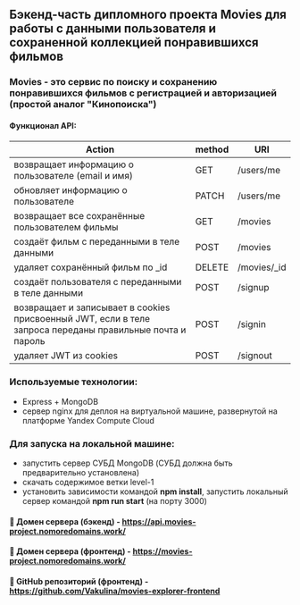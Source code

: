 ## Бэкенд-часть дипломного проекта Movies для работы с данными пользователя и сохраненной коллекцией понравившихся фильмов

### Movies - это сервис по поиску и сохранению понравившихся фильмов с регистрацией и авторизацией (простой аналог "Кинопоиска")
#### Функционал API:
| **Action**            | **method** | **URI** |
| --- | --- | --- |
| возвращает информацию о пользователе (email и имя) | GET | /users/me |
| обновляет информацию о пользователе | PATCH   | /users/me |
| возвращает  все сохранённые пользователем фильмы | GET  | /movies |
| создаёт фильм с переданными в теле данными | POST        | /movies |
| удаляет сохранённый фильм по _id | DELETE       | /movies/_id |
| создаёт пользователя с переданными в теле данными | POST        | /signup |
| возвращает и записывает в cookies присвоенный JWT, если в теле запроса переданы правильные почта и пароль | POST        | /signin |
| удаляет JWT из cookies | POST        | /signout |

### Используемые технологии:
- Express + MongoDB
- сервер nginx для деплоя на виртуальной машине, развернутой на платформе Yandex Compute Cloud

###  Для запуска на локальной машине:
- запустить сервер СУБД MongoDB (СУБД должна быть предварительно установлена)
- скачать содержимое ветки level-1
- установить зависимости командой **npm install**, запустить локальный сервер командой **npm run start** (на порту 3000)

#### :link: Домен сервера (бэкенд) - https://api.movies-project.nomoredomains.work/
#### :link: Домен сервера (фронтенд) - https://movies-project.nomoredomains.work/
#### :link: GitHub репозиторий (фронтенд) - https://github.com/Vakulina/movies-explorer-frontend


